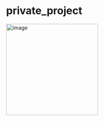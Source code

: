 # private_project

<img width="250" alt="image" src="https://user-images.githubusercontent.com/45203350/202851904-4eeca57d-b823-40cf-a1e2-4993df51f42d.png">
